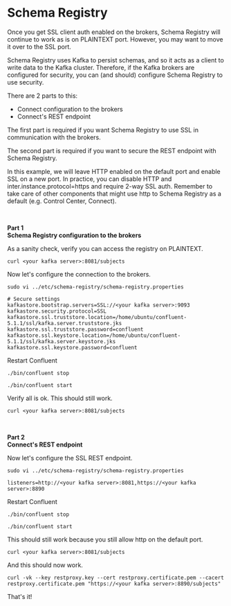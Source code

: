 # Schema Registry

Once you get SSL client auth enabled on the brokers, Schema Registry will continue to work as is on PLAINTEXT port. However, you may want to move it over to the SSL port.

Schema Registry uses Kafka to persist schemas, and so it acts as a client to write data to the Kafka cluster. Therefore, if the Kafka brokers are configured for security, you can (and should) configure Schema Registry to use security.

There are 2 parts to this:

- Connect configuration to the brokers
- Connect's REST endpoint

The first part is required if you want Schema Registry to use SSL in communication with the brokers.

The second part is required if you want to secure the REST endpoint with Schema Registry.

In this example, we will leave HTTP enabled on the default port and enable SSL on a new port. In practice, you can disable HTTP and inter.instance.protocol=https and require 2-way SSL auth. Remember to take care of other components that might use http to Schema Registry as a default (e.g. Control Center, Connect).

<br/>

**Part 1<br/>
Schema Registry configuration to the brokers**

As a sanity check, verify you can access the registry on PLAINTEXT.

```
curl <your kafka server>:8081/subjects
```

Now let's configure the connection to the brokers.

```
sudo vi ../etc/schema-registry/schema-registry.properties

# Secure settings
kafkastore.bootstrap.servers=SSL://<your kafka server>:9093
kafkastore.security.protocol=SSL
kafkastore.ssl.truststore.location=/home/ubuntu/confluent-5.1.1/ssl/kafka.server.truststore.jks
kafkastore.ssl.truststore.password=confluent
kafkastore.ssl.keystore.location=/home/ubuntu/confluent-5.1.1/ssl/kafka.server.keystore.jks
kafkastore.ssl.keystore.password=confluent
```

Restart Confluent

```
./bin/confluent stop

./bin/confluent start
```

Verify all is ok. This should still work.

```
curl <your kafka server>:8081/subjects
```

<br/>

**Part 2<br/>
Connect's REST endpoint**

Now let's configure the SSL REST endpoint.

```
sudo vi ../etc/schema-registry/schema-registry.properties

listeners=http://<your kafka server>:8081,https://<your kafka server>:8890
```

Restart Confluent

```
./bin/confluent stop

./bin/confluent start
```

This should still work because you still allow http on the default port.

```
curl <your kafka server>:8081/subjects
```

And this should now work.

```
curl -vk --key restproxy.key --cert restproxy.certificate.pem --cacert restproxy.certificate.pem "https://<your kafka server>:8890/subjects"
```

That's it!
